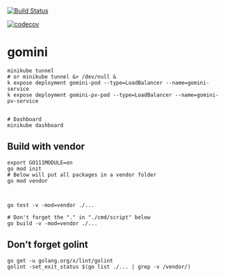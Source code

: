 [![Build Status](https://dev.azure.com/mchirico/gomini/_apis/build/status/mchirico.gomini?branchName=master)](https://dev.azure.com/mchirico/gomini/_build/latest?definitionId=37&branchName=master)

[![codecov](https://codecov.io/gh/mchirico/gomini/branch/master/graph/badge.svg)](https://codecov.io/gh/mchirico/gomini)




# gomini


```
minikube tunnel
# or minikube tunnel &> /dev/null &
k expose deployment gomini-pod --type=LoadBalancer --name=gomini-service
k expose deployment gomini-pv-pod --type=LoadBalancer --name=gomini-pv-service


# Dashboard
minikube dashboard

```



## Build with vendor
```
export GO111MODULE=on
go mod init
# Below will put all packages in a vendor folder
go mod vendor



go test -v -mod=vendor ./...

# Don't forget the "." in "./cmd/script" below
go build -v -mod=vendor ./...
```


## Don't forget golint

```
go get -u golang.org/x/lint/golint
golint -set_exit_status $(go list ./... | grep -v /vendor/)

```


